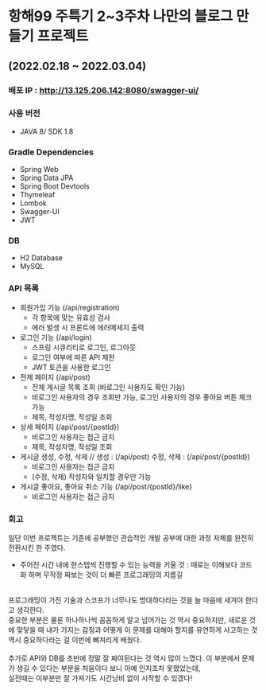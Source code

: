 # 항해99 주특기 2~3주차 나만의 블로그 만들기 프로젝트
## (2022.02.18 ~ 2022.03.04)

### 배포 IP : http://13.125.206.142:8080/swagger-ui/
### 사용 버전 
- JAVA 8/ SDK 1.8
### Gradle Dependencies 
- Spring Web
- Spring Data JPA
- Spring Boot Devtools
- Thymeleaf
- Lombok
- Swagger-UI
- JWT

### DB
- H2 Database
- MySQL

### API 목록
- 회원가입 기능 (/api/registration)
  - 각 항목에 맞는 유효성 검사
  - 에러 발생 시 프론트에 에러메세지 출력
- 로그인 기능 (/api/login)
  - 스프링 시큐리티로 로그인, 로그아웃
  - 로그인 여부에 따른 API 제한
  - JWT 토큰을 사용한 로그인
- 전체 페이지 (/api/post)
  - 전체 게시글 목록 조회 (비로그인 사용자도 확인 가능)
  - 비로그인 사용자의 경우 조회만 가능, 로그인 사용자의 경우 좋아요 버튼 체크 가능
  - 제목, 작성자명, 작성일 조회
- 상세 페이지 (/api/post/{postId})
  - 비로그인 사용자는 접근 금지
  - 제목, 작성자명, 작성일 조회
- 게시글 생성, 수정, 삭제 // 생성 : (/api/post) 수정, 삭제 : (/api/post/{postId})
  - 비로그인 사용자는 접근 금지
  - (수정, 삭제) 작성자와 일치할 경우만 가능
- 게시글 좋아요, 좋아요 취소 기능 (/api/post/{postId}/like}
  - 비로그인 사용자는 접근 금지

### 회고
 일단 이번 프로젝트는 기존에 공부했던 관습적인 개발 공부에 대한 과정 자체를 완전히 전환시킨 한 주였다. <br>
 - 주어진 시간 내에 한스텝씩 진행할 수 있는 능력을 키울 것 : 때로는 이해보다 코드화 하며 무작정 짜보는 것이 더 빠른 프로그래밍의 지름길<br>
 <br>
 프로그래밍이 가진 기술과 스코프가 너무나도 방대하다라는 것을 늘 마음에 새겨야 한다고 생각한다. <br> 
 중요한 부분은 물론 하나하나씩 꼼꼼하게 알고 넘어가는 것 역시 중요하지만,
 새로운 것에 맞닿을 때 내가 가지는 감정과 어떻게 이 문제를 대해야 할지를 유연하게 사고하는 것 역시 중요하다라는 걸 이번에 뼈져리게 배웠다.<br>
 <br>
 추가로 API와 DB를 초반에 정말 잘 짜야된다는 것 역시 많이 느꼈다. 이 부분에서 문제가 생길 수 있다는 부분을 처음이다 보니 아예 인지조차 못했었는데,<br>
 실전때는 이부분만 잘 가져가도 시간낭비 없이 시작할 수 있겠다!
